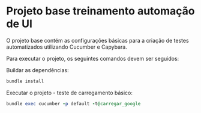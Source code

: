 # Projeto base treinamento automação de UI

O projeto base contém as configurações básicas para a criação de testes automatizados utilizando Cucumber e Capybara.

Para executar o projeto, os seguintes comandos devem ser seguidos: 

Buildar as dependências:
```ruby
bundle install
```

Executar o projeto - teste de carregamento básico:

```ruby
bundle exec cucumber -p default -t@carregar_google
```

